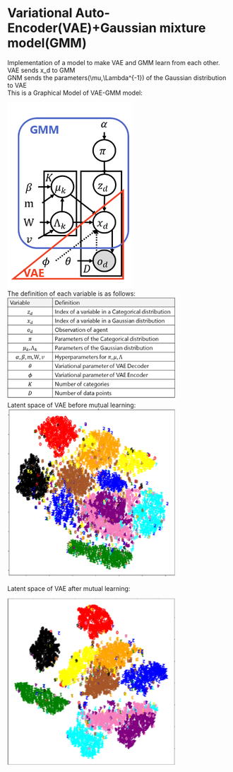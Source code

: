 # Variational Auto-Encoder(VAE)+Gaussian mixture model(GMM)
Implementation of a model to make VAE and GMM learn from each other.   
VAE sends x_d to GMM  
GNM sends the parameters(\mu,\Lambda^{-1}) of the Gaussian distribution to VAE  
This is a Graphical Model of VAE-GMM model:  

<div>
	<img src='/image/model.png' height="420px">
</div>
The definition of each variable is as follows:
<div>
	<img src='/image/variable_define.png' width="380px">
</div>
Latent space of VAE before mutual learning:
<div>
	<img src='/image/latent_space_vae.png' width="380px">
</div>

Latent space of VAE after mutual learning:
<div>
	<img src='/image/latent_space_vaegmm.png' width="380px">
</div>

